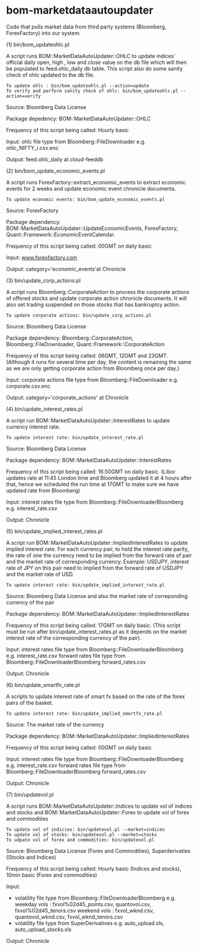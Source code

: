 # bom-marketdataautoupdater

Code that pulls market data from third party systems (Bloomberg, ForexFactory) into our system.

(1) bin/bom_updateohlc.pl

A script runs BOM::MarketDataAutoUpdater::OHLC to update indices' official daily open, high , low and close value on the db file which will then be populated to feed.ohlc_daily db table. This script also do some sanity check of ohlc updated to the db file.

```
To update ohlc : bin/bom_updateohlc.pl --action=update
To verify and perform sanity check of ohlc: bin/bom_updateohlc.pl --action=verify
```

Source: Bloomberg Data License

Package depedency: BOM::MarketDataAutoUpdater::OHLC

Frequency of this script being called: Hourly basic 

Input: ohlc file type from Bloomberg::FileDownloader e.g. ohlc_NIFTY_i.csv.enc 

Output: feed.ohlc_daily at cloud-feeddb

(2) bin/bom_update_economic_events.pl 

A script runs ForexFactory::extract_economic_events to extract economic events for 2 weeks and update economic event chronicle documents.

```
To update economic events: bin/bom_update_economic_events.pl
``` 

Source: ForexFactory

Package dependency: BOM::MarketDataAutoUpdater::UpdateEconomicEvents, ForexFactory, Quant::Framework::EconomicEventCalendar.

Frequency of this script being called: 00GMT on daily basic

Input: www.forexfactory.com

Output: category='economic_events'at Chronicle

(3) bin/update_corp_actions.pl

A script runs Bloomberg::CorporateAction to process the corporate actions of offered stocks and update corporate action chronicle documents. It will also set trading suspended on those stocks that has bankruptcy action.

```
To update corporate actions: bin/update_corp_actions.pl
```

Source: Bloomberg Data License

Package dependency: Bloomberg::CorporateAction, Bloomberg::FileDownloader, Quant::Framework::CorporateAction

Frequency of this script being called: 06GMT, 12GMT and 23GMT. (Although it runs for several time per day, the content is remaining the same as we are only getting corporate action from Bloomberg once per day.)

Input: corporate actions file type from Bloomberg::FileDownloader e.g. corporate.csv.enc 

Output: category='corporate_actions' at Chronicle

(4) bin/update_interest_rates.pl

A script run BOM::MarketDataAutoUpdater::InterestRates to update currency interest rate. 

```
To update interest rate: bin/update_interest_rate.pl
```

Source: Bloomberg Data License

Package dependency:  BOM::MarketDataAutoUpdater::InterestRates

Frequency of this script being called: 16:50GMT on daily basic. (Libor updates rate at 11:45 London time and Bloomberg updated it at 4 hours after that, hence we scheduled the run time at 17GMT to make sure we have updated rate from Bloomberg)

Input: interest rates file type from Bloomberg::FileDownloaderBloomberg e.g. interest_rate.csv 

Output: Chronicle

(5) bin/update_implied_interest_rates.pl

A script run BOM::MarketDataAutoUpdater::ImpliedInterestRates to update implied interest rate. For each currency pair, to hold the interest rate parity, the rate of one the currency need to be implied from the forward rate of pair and the market rate of corresponding currency. Example: USDJPY, interest rate of JPY on this pair need to implied from the forward rate of USDJPY and the market rate of USD.


```
To update interest rate: bin/update_implied_interest_rate.pl
```

Source: Bloomberg Data License and also the market rate of correponding currency of the pair

Package dependency: BOM::MarketDataAutoUpdater::ImpliedInterestRates

Frequency of this script being called: 17GMT on daily basic. (This script must be run after bin/update_interest_rates.pl as it depends on the market interest rate of the corresponding currency of the pair).

Input: 
interest rates file type from Bloomberg::FileDownloaderBloomberg e.g. interest_rate.csv 
forward rates file type from Bloomberg::FileDownloaderBloomberg forward_rates.csv 

Output: Chronicle

(6) bin/update_smartfx_rate.pl

A scripts to update interest rate of smart fx based on the rate of the forex pairs of the basket.

```
To update interest rate: bin/update_implied_smartfx_rate.pl
```

Source: The market rate of the currency

Package dependency: BOM::MarketDataAutoUpdater::ImpliedInterestRates

Frequency of this script being called: 00GMT on daily basic

Input: 
interest rates file type from Bloomberg::FileDownloaderBloomberg e.g. interest_rate.csv 
forward rates file type from Bloomberg::FileDownloaderBloomberg forward_rates.csv 

Output: Chronicle

(7) bin/updatevol.pl

A script runs BOM::MarketDataAutoUpdater::Indices to update vol of indices and stocks and BOM::MarketDataAutoUpdater::Forex to update vol of forex and commodities

```
To update vol of indicies: bin/updatevol.pl --market=indices
To update vol of stocks: bin/updatevol.pl --market=stocks
To udpate vol of forex and commodities: bin/updatevol.pl
```

Source: Bloomberg Data License (Forex and Commodities), Superderivaties (Stocks and Indices)

Frequency of this script being called: Hourly basic (Indices and stocks), 10min basic (Forex and commodities)

Input:
- volatility file type from Bloomberg::FileDownloaderBloomberg e.g. 
weekday vols : fxvol%02d45_points.csv, quantovol.csv, fxvol%02d45_tenors.csv 
weekend vols : fxvol_wknd.csv, quantovol_wknd.csv, fxvol_wknd_tenors.csv 
- volatility file type from SuperDerivatives e.g. auto_upload.xls, auto_upload_stocks.xls

Output: Chronicle
